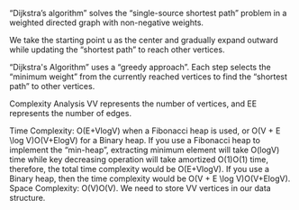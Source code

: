 “Dijkstra’s algorithm” solves the “single-source shortest path” problem in a weighted directed graph with non-negative weights.

We take the starting point u as the center and gradually expand outward while updating the “shortest path” to reach other vertices.

“Dijkstra's Algorithm” uses a “greedy approach”. Each step selects the “minimum weight” from the currently reached vertices to find the “shortest path” to other vertices.

Complexity Analysis
VV represents the number of vertices, and EE represents the number of edges.

Time Complexity: O(E+VlogV) when a Fibonacci heap is used, or O(V + E \log V)O(V+ElogV) for a Binary heap.
If you use a Fibonacci heap to implement the “min-heap”, extracting minimum element will take O(logV) time while key decreasing operation will take amortized O(1)O(1) time, therefore, the total time complexity would be O(E+VlogV).
If you use a Binary heap, then the time complexity would be O(V + E \log V)O(V+ElogV).
Space Complexity: O(V)O(V). We need to store VV vertices in our data structure.